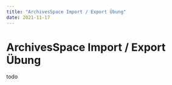 ```yaml
---
title: "ArchivesSpace Import / Export Übung"
date: 2021-11-17
---
```


# ArchivesSpace Import / Export Übung

todo
